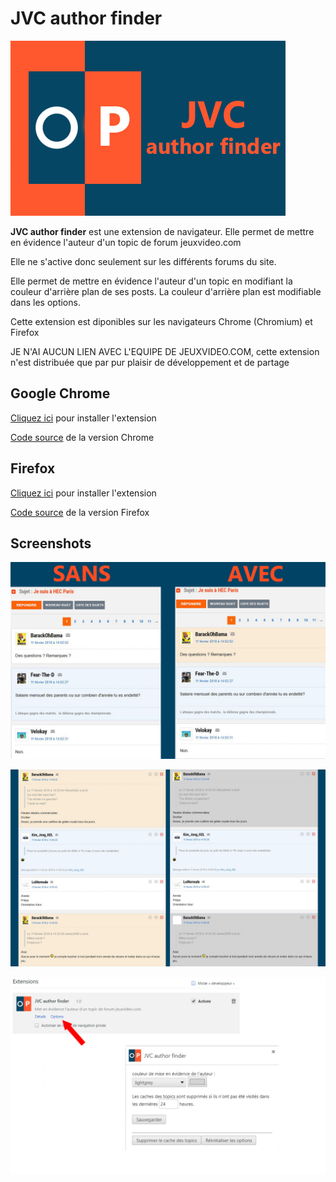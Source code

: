 # JVC author finder

![enter image description here](assets/promo_small.jpg)

**JVC author finder** est une extension de navigateur. Elle permet de mettre en évidence l'auteur d'un topic de forum jeuxvideo.com

Elle ne s'active donc seulement sur les différents forums du site.

Elle permet de mettre en évidence l'auteur d'un topic en modifiant la couleur d'arrière plan de ses posts.
La couleur d'arrière plan est modifiable dans les options.

Cette extension est diponibles sur les navigateurs Chrome (Chromium) et Firefox

JE N'AI AUCUN LIEN AVEC L'EQUIPE DE JEUXVIDEO.COM, cette extension n'est distribuée que par pur plaisir de développement et de partage

## Google Chrome

[Cliquez ici](https://chrome.google.com/webstore/detail/jvc-author-finder/hoeijbomnhcjbndempnkgfgifdgpjfaj) pour installer l'extension

[Code source](/chrome/src) de la version Chrome

## Firefox

[Cliquez ici](https://addons.mozilla.org/fr/firefox/addon/jvc-author-finder/) pour installer l'extension

[Code source](/chrome/src) de la version Firefox

## Screenshots

![Comparaison avec et sans l'extension](assets/screenshot1.jpg)

![DIfférentes couleurs](assets/screenshot2.jpg)

![Options disponibles](assets/screenshot3.jpg)